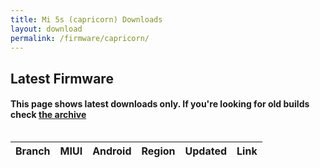 ```yaml
---
title: Mi 5s (capricorn) Downloads
layout: download
permalink: /firmware/capricorn/
---
```


## Latest Firmware
#### This page shows latest downloads only. If you're looking for old builds check [the archive](/archive/firmware/capricorn/)


<div style="overflow-x:auto;">
<table id="firmware" class="compact row-border" style="width:100%">
    <thead>
        <tr>
            <th>Branch</th>
            <th>MIUI</th>
            <th>Android</th>
            <th>Region</th>
            <th>Updated</th>
            <th>Link</th>
        </tr>
    </thead>
    <script>loadFirmwareDownloads('capricorn', 'latest')</script>
</table>
</div>
